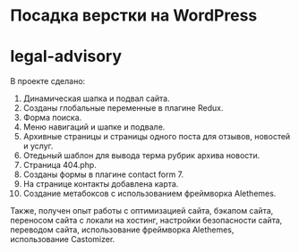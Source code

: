 # Посадка верстки на WordPress

# legal-advisory

В проекте сделано:

1) Динамическая шапка и подвал сайта.
2) Созданы глобальные переменные в плагине Redux.
3) Форма поиска.
4) Меню навигаций и шапке и подвале.
5) Архивные страницы и страницы одного поста для отзывов, новостей и услуг.
6) Отедьный шаблон для вывода терма рубрик архива новости.
7) Страница 404.php.
8) Созданы формы в плагине contact form 7.
9) На странице контакты добавлена карта.
10) Создание метабоксов с использованием фреймворка Alethemes.

Также, получен опыт работы с оптимизацией сайта, бэкапом сайта, переносом сайта с локали на хостинг, настройки безопасности сайта, переводом сайта, использование фреймворка Alethemes, использование Castomizer.
